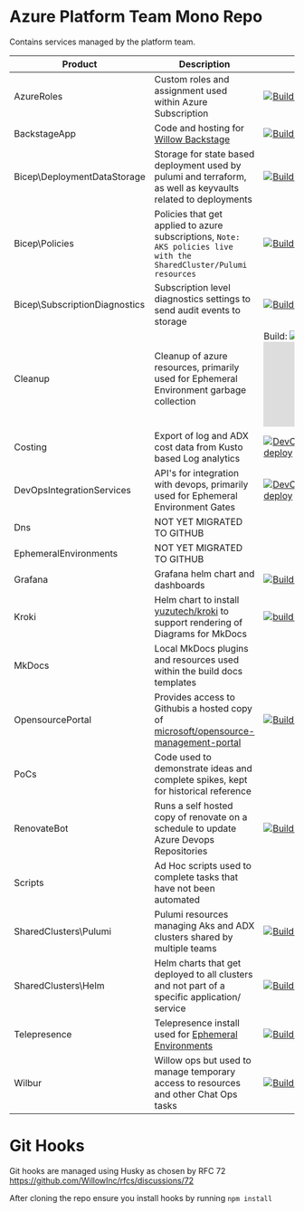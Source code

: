 # Azure Platform Team Mono Repo

Contains services managed by the platform team.

| Product                       | Description                                                                                                                                      | Pipeline                                                                                                                                                                                                                                                                                                                                                                                                                                                |
| ----------------------------- | ------------------------------------------------------------------------------------------------------------------------------------------------ | ------------------------------------------------------------------------------------------------------------------------------------------------------------------------------------------------------------------------------------------------------------------------------------------------------------------------------------------------------------------------------------------------------------------------------------------------------- |
| AzureRoles                    |  Custom roles and assignment used within Azure Subscription    |        [![Build Status](https://dev.azure.com/willowdev/AzurePlatform/_apis/build/status/Github/AzureRoles?branchName=main)](https://dev.azure.com/willowdev/AzurePlatform/_build/latest?definitionId=759&branchName=main)                                                                                                                                                                                                                                                                                                                                                                                                                                                 |
| BackstageApp                  |    Code and hosting for [Willow Backstage](http://backstage.devservices.willowinc.com/)                                                                                                                                              |              [![Build Status](https://dev.azure.com/willowdev/AzurePlatform/_apis/build/status/Github/Backstage?branchName=main)](https://dev.azure.com/willowdev/AzurePlatform/_build/latest?definitionId=758&branchName=main)                                                                                                                                                                                                                                                                                                                                                                                                                                           |
| Bicep\DeploymentDataStorage   |       Storage for state based deployment used by pulumi and terraform, as well as keyvaults related to deployments                                                                                                                                           |        [![Build Status](https://dev.azure.com/willowdev/AzurePlatform/_apis/build/status/Github/DeploymentDataStorage?branchName=main)](https://dev.azure.com/willowdev/AzurePlatform/_build/latest?definitionId=742&branchName=main)                                                                                                                                                                                                                                                                                                                                                                                                                                                 |
| Bicep\Policies                |   Policies that get applied to azure subscriptions, `Note: AKS policies live with the SharedCluster/Pulumi resources`                                                                                                                                                |       [![Build Status](https://dev.azure.com/willowdev/AzurePlatform/_apis/build/status/Github/Policies?branchName=main)](https://dev.azure.com/willowdev/AzurePlatform/_build/latest?definitionId=756&branchName=main)                                                                                                                                                                                                                                                                                                                                                                                                                                                  |
| Bicep\SubscriptionDiagnostics |    Subscription level diagnostics settings to send audit events to storage                                                                                                                                              |        [![Build Status](https://dev.azure.com/willowdev/AzurePlatform/_apis/build/status/Github/SubscriptionDiagnostics?branchName=main)](https://dev.azure.com/willowdev/AzurePlatform/_build/latest?definitionId=757&branchName=main)                                                                                                                                                                                                                                                                                                                                                                                                                                                 |
| Cleanup                       | Cleanup of azure resources, primarily used for Ephemeral Environment garbage collection                                                          | Build: [![Build Status](https://dev.azure.com/willowdev/AzurePlatform/_apis/build/status/Github/Cleanup.Build?branchName=main)](https://dev.azure.com/willowdev/AzurePlatform/_build/latest?definitionId=753&branchName=main) Run: [![Build Status](https://dev.azure.com/willowdev/AzurePlatform/_apis/build/status/Github/Cleanup.Run?branchName=main)](https://dev.azure.com/willowdev/AzurePlatform/_build/latest?definitionId=754&branchName=main) |
| Costing                       | Export of log and ADX cost data from Kusto based Log analytics                                                                                   | [![DevOpsIntegrationServices-build-deploy](https://github.com/WillowInc/AzurePlatform/actions/workflows/costing-build-deploy.yml/badge.svg)](https://github.com/WillowInc/AzurePlatform/actions/workflows/costing-build-deploy.yml)                                                                                                                                                                                                                    |
| DevOpsIntegrationServices     | API's for integration with devops, primarily used for Ephemeral Environment Gates                                                                | [![DevOpsIntegrationServices-build-deploy](https://github.com/WillowInc/AzurePlatform/actions/workflows/devopsintegrationsservices-build-deploy.yml/badge.svg)](https://github.com/WillowInc/AzurePlatform/actions/workflows/devopsintegrationsservices-build-deploy.yml)                                                                                                                                                                                                                      |
| Dns                           | NOT YET MIGRATED TO GITHUB                                                                                                                       |                                                                                                                                                                                                                                                                                                                                                                                                                                                         |
| EphemeralEnvironments         | NOT YET MIGRATED TO GITHUB                                                                                                                       |                                                                                                                                                                                                                                                                                                                                                                                                                                                         |
| Grafana                       | Grafana helm chart and dashboards                                                                                                                | [![Build Status](https://dev.azure.com/willowdev/AzurePlatform/_apis/build/status/Github/Grafana?branchName=main)](https://dev.azure.com/willowdev/AzurePlatform/_build/latest?definitionId=751&branchName=main)                                                                                                                                                                                                                                        |
| Kroki                         | Helm chart to install [yuzutech/kroki](https://github.com/yuzutech/kroki) to support rendering of Diagrams for MkDocs                            | [![build-deploy](https://github.com/WillowInc/AzurePlatform/actions/workflows/kroki-build-deploy.yml/badge.svg)](https://github.com/WillowInc/AzurePlatform/actions/workflows/kroki-build-deploy.yml)                                                                                                                                                                                                                                          |
| MkDocs                        | Local MkDocs plugins and resources used within the build docs templates                                                                          |                                                                                                                                                                                                                                                                                                                                                                                                                                                         |
| OpensourcePortal              | Provides access to Githubis a hosted copy of [microsoft/opensource-management-portal](https://github.com/microsoft/opensource-management-portal) | [![Build Status](https://dev.azure.com/willowdev/AzurePlatform/_apis/build/status/Github/OpensourcePortal?branchName=main)](https://dev.azure.com/willowdev/AzurePlatform/_build/latest?definitionId=749&branchName=main)                                                                                                                                                                                                                               |
| PoCs                          | Code used to demonstrate ideas and complete spikes, kept for historical reference                                                                |                                                                                                                                                                                                                                                                                                                                                                                                                                                         |
| RenovateBot                   | Runs a self hosted copy of renovate on a schedule to update Azure Devops Repositories                                                            | [![Build Status](https://dev.azure.com/willowdev/AzurePlatform/_apis/build/status/Github/Renovate?branchName=main)](https://dev.azure.com/willowdev/AzurePlatform/_build/latest?definitionId=740&branchName=main)                                                                                                                                                                                                                                       |
| Scripts                       | Ad Hoc scripts used to complete tasks that have not been automated                                                                               |                                                                                                                                                                                                                                                                                                                                                                                                                                                         |
| SharedClusters\Pulumi         | Pulumi resources managing Aks and ADX clusters shared by multiple teams                                                                          | [![Build Status](https://dev.azure.com/willowdev/AzurePlatform/_apis/build/status/Github/SharedClusters.Pulumi?branchName=main)](https://dev.azure.com/willowdev/AzurePlatform/_build/latest?definitionId=744&branchName=main)                                                                                                                                                                                                                          |
| SharedClusters\Helm           | Helm charts that get deployed to all clusters and not part of a specific application/ service                                                    | [![Build Status](https://dev.azure.com/willowdev/AzurePlatform/_apis/build/status/Github/SharedClusters.Helm?branchName=main)](https://dev.azure.com/willowdev/AzurePlatform/_build/latest?definitionId=745&branchName=main)                                                                                                                                                                                                                                                                                                                                                                                                                                   |
| Telepresence                  | Telepresence install used for [Ephemeral Environments](https://willow.atlassian.net/wiki/spaces/DOCS/pages/2203877485/Ephemeral+Environments)    | [![Build Status](https://dev.azure.com/willowdev/AzurePlatform/_apis/build/status/Github/Telepresence?branchName=main)](https://dev.azure.com/willowdev/AzurePlatform/_build/latest?definitionId=747&branchName=main)                                                                                                                                                                                                                                   |
| Wilbur                        | Willow ops but used to manage temporary access to resources and other Chat Ops tasks                                                             | [![Build Status](https://dev.azure.com/willowdev/AzurePlatform/_apis/build/status/Github/Wilbur?branchName=main)](https://dev.azure.com/willowdev/AzurePlatform/_build/latest?definitionId=748&branchName=main)                                                                                                                                                                                                                                         |

# Git Hooks

Git hooks are managed using Husky as chosen by RFC 72 https://github.com/WillowInc/rfcs/discussions/72

After cloning the repo ensure you install hooks by running `npm install`
